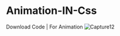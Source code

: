 # Animation-IN-Css 
Download Code | For Animation
![Capture12](https://user-images.githubusercontent.com/78493976/126638010-934b77fd-edd1-4be6-8b2e-d88be2883137.PNG)

